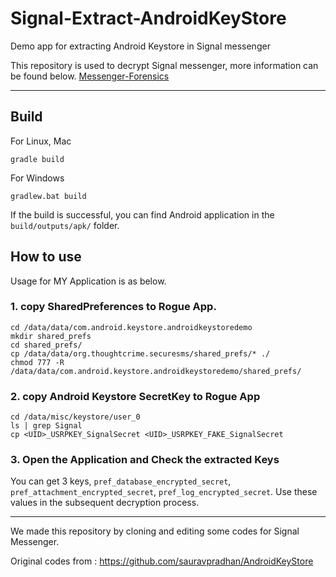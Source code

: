 # Signal-Extract-AndroidKeyStore
Demo app for extracting Android Keystore in Signal messenger

This repository is used to decrypt Signal messenger, more information can be found below.
[Messenger-Forensics](https://github.com/hunjison/Messenger-Forensics)

---

## Build
For Linux, Mac
```
gradle build
```

For Windows
```
gradlew.bat build
```

If the build is successful, you can find Android application in the `build/outputs/apk/` folder.

## How to use
Usage for MY Application is as below.

### 1. copy SharedPreferences to Rogue App.
```
cd /data/data/com.android.keystore.androidkeystoredemo
mkdir shared_prefs
cd shared_prefs/
cp /data/data/org.thoughtcrime.securesms/shared_prefs/* ./
chmod 777 -R /data/data/com.android.keystore.androidkeystoredemo/shared_prefs/
```

### 2. copy Android Keystore SecretKey to Rogue App
```
cd /data/misc/keystore/user_0
ls | grep Signal
cp <UID>_USRPKEY_SignalSecret <UID>_USRPKEY_FAKE_SignalSecret
```

### 3. Open the Application and Check the extracted Keys
You can get 3 keys, `pref_database_encrypted_secret`, `pref_attachment_encrypted_secret`, `pref_log_encrypted_secret`. Use these values ​​in the subsequent decryption process.

---

We made this repository by cloning and editing some codes for Signal Messenger.

Original codes from : https://github.com/sauravpradhan/AndroidKeyStore

